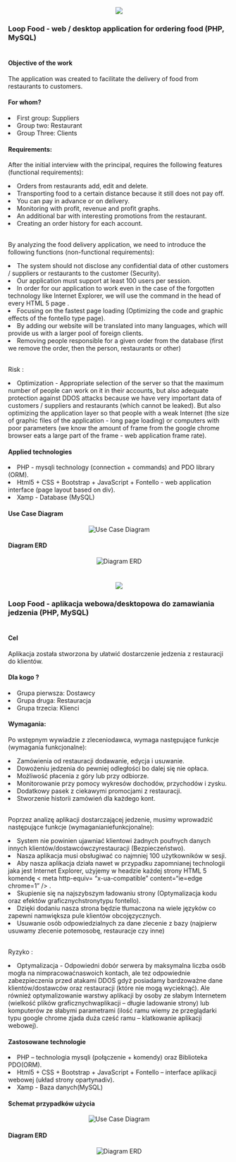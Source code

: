 <p align="center"><img src="https://flagcdn.com/80x60/gb.png"/></p>
<h3>Loop Food - web / desktop application for ordering food (PHP, MySQL) </h3>
<h1 align="center">  </h1>

<h4>Objective of the work </h4>
<p> The application was created to facilitate the delivery of food from restaurants to customers. </p>
<h4> For whom? </h4>
<p>
<li> First group: Suppliers </li>
<li> Group two: Restaurant </li>
<li> Group Three: Clients </li>
</p>
<h4> Requirements: </h4>
<p> After the initial interview with the principal, requires the following features (functional requirements):
<li> Orders from restaurants add, edit and delete. </li>
<li> Transporting food to a certain distance because it still does not pay off. </li>
<li> You can pay in advance or on delivery.
<li> Monitoring with profit, revenue and profit graphs. </li>
<li> An additional bar with interesting promotions from the restaurant. </li>
<li> Creating an order history for each account. </li> </br>

By analyzing the food delivery application, we need to introduce the following functions (non-functional requirements):
<li> The system should not disclose any confidential data of other customers / suppliers or restaurants to the customer (Security). </li>
<li> Our application must support at least 100 users per session. </li>
<li> In order for our application to work even in the case of the forgotten technology like Internet Explorer, we will use the command <meta http-equiv = “x-ua-compatible” content = “ie = edge chrome = 1” /> in the head of every HTML 5 page . </li>
<li> Focusing on the fastest page loading (Optimizing the code and graphic effects of the fontello type page). </li>
<li> By adding <html lang = "en"> our website will be translated into many languages, which will provide us with a larger pool of foreign clients. </li>
<li> Removing people responsible for a given order from the database (first we remove the order, then the person, restaurants or other) </li> </br>
  
Risk :
<li> Optimization - Appropriate selection of the server so that the maximum number of people can work on it in their accounts, but also adequate protection against DDOS attacks because we have very important data of customers / suppliers and restaurants (which cannot be leaked). But also
optimizing the application layer so that people with a weak Internet (the size of graphic files of the application - long page loading) or computers with poor parameters (we know the amount of frame from the google chrome browser eats a large part of the frame - web application frame rate). </li>
</p>
<h4> Applied technologies </h4>
<p>
<li> PHP - mysqli technology (connection + commands) and PDO library (ORM). </li>
<li> Html5 + CSS + Bootstrap + JavaScript + Fontello - web application interface (page layout based on div). </li>
<li> Xamp - Database (MySQL) </li>
   </p>
   
<h4> Use Case Diagram </h4>
<p align="center">
<img src="/img/schemat uzycia.jpg" alt=" Use Case Diagram "/>
</p>

<h4> Diagram ERD </h4>
<p align="center">
<img src="/img/ERD.jpg" alt=" Diagram ERD "/>
</p>

   
<h1 align="center">  </h1>
<p align="center"><img src="https://flagcdn.com/80x60/pl.png"/></p>
<h3>Loop Food - aplikacja webowa/desktopowa do zamawiania jedzenia (PHP, MySQL)</h3>
<h1 align="center">  </h1>
<h4>Cel</h4>
<p>Aplikacja została stworzona by ułatwić dostarczenie jedzenia z restauracji do klientów.</p>
<h4>Dla kogo ? </h4>
<p>
<li>Grupa pierwsza: Dostawcy</li>
<li>Grupa druga: Restauracja </li>
<li>Grupa trzecia: Klienci</li>
</p>
<h4>Wymagania:</h4>
<p> Po wstępnym wywiadzie z zleceniodawca, wymaga następujące funkcje (wymagania funkcjonalne):
<li>Zamówienia od restauracji dodawanie, edycja i usuwanie.</li> 
<li>Dowożeniu jedzenia do pewniej odległości bo dalej się nie opłaca.</li> 
<li>Możliwość płacenia z góry lub przy odbiorze. 
<li> Monitorowanie przy pomocy wykresów dochodów, przychodów i zysku. </li>
<li>Dodatkowy pasek z ciekawymi promocjami z restauracji. </li>
<li>Stworzenie historii zamówień dla każdego kont. </li> </br>

Poprzez analizę aplikacji dostarczającej jedzenie, musimy wprowadzić następujące funkcje (wymaganianiefunkcjonalne):
<li>System nie powinien ujawniać klientowi żadnych poufnych danych innych klientów/dostawcówczyrestauracji (Bezpieczeństwo). </li>
<li> Nasza aplikacja musi obsługiwać co najmniej 100 użytkowników w sesji.</li> 
<li> Aby nasza aplikacja działa nawet w przypadku zapomnianej technologii jaka jest Internet Explorer, użyjemy w headzie każdej strony HTML 5 komendę < meta http-equiv= “x-ua-compatible” content=“ie=edge chrome=1” /> .</li> 
<li>Skupienie się na najszybszym ładowaniu strony (Optymalizacja kodu oraz efektów graficznychstronytypu fontello). </li>
<li>Dzięki dodaniu <html lang=”pl”> nasza strona będzie tłumaczona na wiele języków co zapewni namwiększa pule klientów obcojęzycznych.</li> 
<li>Usuwanie osób odpowiedzialnych za dane zlecenie z bazy (najpierw usuwamy zlecenie potemosobę, restauracje czy inne) </li> </br>
  
Ryzyko : 
<li>Optymalizacja - Odpowiedni dobór serwera by maksymalna liczba osób mogła na nimpracowaćnaswoich kontach, ale tez odpowiednie zabezpieczenia przed atakami DDOS gdyż posiadamy bardzoważne dane klientów/dostawców oraz restauracji (które nie mogą wycieknąć). Ale również
optymalizowanie warstwy aplikacji by osoby ze słabym Internetem (wielkość plików graficznychwaplikacji – długie ladowanie strony) lub komputerów ze słabymi parametrami (ilość ramu wiemy ze przeglądarki typu google chrome zjada duża cześć ramu – klatkowanie aplikacji webowej).</li>
</p>
<h4>Zastosowane technologie </h4>
<p>
<li>PHP – technologia mysqli (połączenie + komendy) oraz Biblioteka PDO(ORM). </li>
<li>Html5 + CSS + Bootstrap + JavaScript + Fontello – interface aplikacji webowej (układ strony opartynadiv).</li> 
<li>Xamp - Baza danych(MySQL)</li>
  </p>
  
<h4> Schemat przypadków użycia </h4>
<p align="center">
<img src="/img/schemat uzycia.jpg" alt=" Use Case Diagram "/>
</p>

<h4> Diagram ERD </h4>
<p align="center">
<img src="/img/ERD.jpg" alt=" Diagram ERD "/>
</p>
